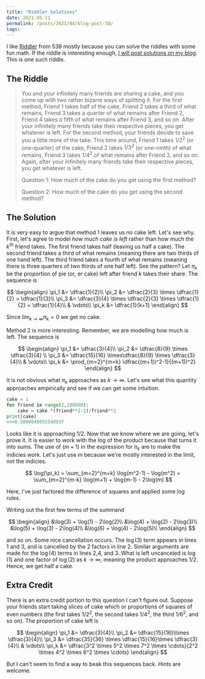 ```yaml
---
title: "Riddler Solutions"
date: 2021-05-11
permalink: /posts/2021/04/blog-post-30/
tags:
---
```



I like [Riddler](https://fivethirtyeight.com/features/are-you-smarter-than-a-fourth-grader/) from 538 mostly because you can solve the riddles with some fun math.  If the riddle is interesting enough, [I will post solutions on my  blog](https://dpananos.github.io/posts/2017/12/blog-post-2/).  This is one such riddle.

## The Riddle

>You and your infinitely many friends are sharing a cake, and you come up with two rather bizarre ways of splitting it.
>For the first method, Friend 1 takes half of the cake, Friend 2 takes a third of what remains, Friend 3 takes a quarter of what remains after Friend 2, Friend 4 takes a fifth of what remains after Friend 3, and so on. After your infinitely many friends take their respective pieces, you get whatever is left.
>For the second method, your friends decide to save you a little more of the take. This time around, Friend 1 takes $1/2^2$ (or one-quarter) of the cake, Friend 2 takes $1/3^2$ (or one-ninth) of what remains, Friend 3 takes $1/4^2$ of what remains after Friend 3, and so on. Again, after your infinitely many friends take their respective pieces, you get whatever is left.
>
>Question 1: How much of the cake do you get using the first method?
>
>Question 2: How much of the cake do you get using the second method?

## The Solution

It is very easy to argue that method 1 leaves us no cake left.  Let's see why.  First, let's agree to model *how much cake is left* rather than how much the $k^{th}$ friend takes.  The first friend takes half (leaving us half a cake).  The second friend takes a third of what remains (meaning there are two thirds of one hand left).  The third friend takes a fourth of what remains (meaning there is three quarters of two thirds of one half left).  See the pattern?  Let $\pi_k$ be the proportion of pie (or, er cake) left after friend $k$ takes their share.  The sequence is

$$ \begin{align}  
\pi_1 &= \dfrac{1}{2}\\
\pi_2 &= \dfrac{2}{3} \times \dfrac{1}{2} = \dfrac{1}{3}\\
\pi_3 &= \dfrac{3}{4} \times \dfrac{2}{3} \times \dfrac{1}{2} = \dfrac{1}{4}\\
& \vdots\\
\pi_k &= \dfrac{1}{k+1}
\end{align} $$

Since $\lim_{k \to \infty} \pi_k = 0$ we get no cake.  

Method 2 is more interesting. Remember, we are modelling how much is left. The sequence is

$$ \begin{align}  
\pi_1 &= \dfrac{3}{4}\\
\pi_2 &= \dfrac{8}{9} \times \dfrac{3}{4} \\
\pi_3 &= \dfrac{15}{16} \times\dfrac{8}{9} \times \dfrac{3}{4}\\
& \vdots\\
\pi_k &= \prod_{m=2}^{m=k} \dfrac{(m+1))^2-1}{(m+1))^2}
\end{align} $$

It is not obvious what $\pi_k$ approaches as $k \to \infty$.  Let's see what this quantity approaches empirically and see if we can get some intuition.

```python
cake = 1
for friend in range(2,100090):
    cake = cake *(friend**2-1)/friend**2
print(cake)
>>>0.5000049955540937
```

Looks like it is approaching 1/2.  Now that we know where we are going, let's prove it.  It is easier to work with the log of the product because that turns it into sums.  The use of $(m+1)$ in the expression for $\pi_k$ are to make the indicies work.  Let's just use $m$ because we're mostly interested in the limit, not the indicies.

$$ \log(\pi_k) = \sum_{m=2}^{m=k} \log(m^2-1) - \log(m^2) = \sum_{m=2}^{m-k} \log(m+1) + \log(m-1) - 2\log(m) $$

Here, I've just factored the difference of squares and applied some log rules.

Writing out the first few terms of the summand

$$
\begin{align}
&\log(3) + \log(1) - 2\log(2)\\
&\log(4) + \log(2) - 2\log(3)\\
&\log(5) + \log(3) - 2\log(4)\\
&\log(6) + \log(4) - 2\log(5)\\
\end{align}
$$

and so on.  Some nice cancellation occurs.  The $\log(3)$ term appears in lines 1 and 3, and is cancelled by the 2 factors in line 2.  Similar arguments are made for the $\log(4)$ terms in lines 2,4, and 3.  What is left uncanceled is $\log(1)$ and one factor of $\log(2)$ as $k \to \infty$, meaning the product approaches $1/2$.  Hence, we get half a cake.

## Extra Credit

There is an extra credit portion to this question I can't figure out.  Suppose your friends start taking slices of cake which or proportions of squares of even numbers (the first takes $1/2^2$, the second takes $1/4^2$, the third $1/6^2$, and so on).  The proportion of cake left is 

$$ \begin{align}  
\pi_1 &= \dfrac{3}{4}\\
\pi_2 &= \dfrac{15}{16}\times \dfrac{3}{4}\\
\pi_3 &= \dfrac{35}{36} \times \dfrac{15}{16}\times \dfrac{3}{4}\\
& \vdots\\
\pi_k &= \dfrac{3^2 \times 5^2 \times 7^2 \times \cdots}{2^2 \times 4^2 \times 6^2 \times \cdots}
\end{align} $$

But I can't seem to find a way to beak this sequences back.  Hints are welcome.